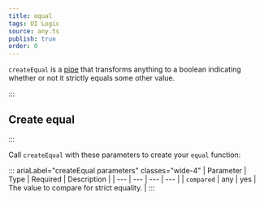 ```yaml
---
title: equal
tags: UI Logic
source: any.ts
publish: true
order: 0
---
```


`createEqual` is a [pipe](/docs/logic/pipes-overview) that transforms anything to a boolean indicating whether or not it strictly equals some other value.


:::
## Create equal
:::

Call `createEqual` with these parameters to create your `equal` function:

::: ariaLabel="createEqual parameters" classes="wide-4"
| Parameter | Type | Required | Description |
| --- | --- | --- | --- |
| `compared` | any | yes | The value to compare for strict equality. |
:::

